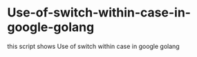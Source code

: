 # Use-of-switch-within-case-in-google-golang
this script shows Use of switch within case in google golang
